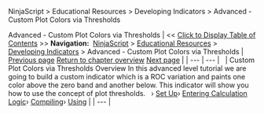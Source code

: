 ﻿
NinjaScript > Educational Resources > Developing Indicators > Advanced - Custom Plot Colors via Thresholds

Advanced - Custom Plot Colors via Thresholds
| << [Click to Display Table of Contents](advanced_-_custom_plot_colors_.md) >> **Navigation:**     [NinjaScript](ninjascript-1.md) > [Educational Resources](educational_resources-1.md) > [Developing Indicators](developing_indicators-1.md) > Advanced - Custom Plot Colors via Thresholds | [Previous page](using6-1.md) [Return to chapter overview](developing_indicators-1.md) [Next page](set_up8-1.md) |
| --- | --- |
 
| Custom Plot Colors via Thresholds Overview In this advanced level tutorial we are going to build a custom indicator which is a ROC variation and paints one color above the zero band and another below. This indicator will show you how to use the concept of plot thresholds.   › [Set Up](set_up8-1.md)› [Entering Calculation Logic](entering_calculation_logic5-1.md)› [Compiling](compiling5-1.md)› [Using](using5-1.md) |
| --- |
